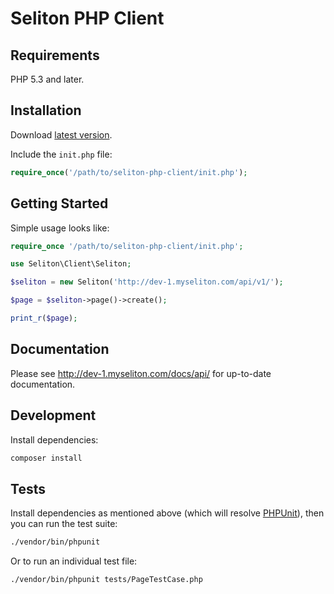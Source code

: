 # Seliton PHP Client

## Requirements

PHP 5.3 and later.

## Installation

Download [latest version](https://github.com/seliton/seliton-php-client/archive/master.zip).

Include the `init.php` file:

```php
require_once('/path/to/seliton-php-client/init.php');
```

## Getting Started

Simple usage looks like:

```php
require_once '/path/to/seliton-php-client/init.php';

use Seliton\Client\Seliton;

$seliton = new Seliton('http://dev-1.myseliton.com/api/v1/');

$page = $seliton->page()->create();

print_r($page);
```

## Documentation

Please see http://dev-1.myseliton.com/docs/api/ for up-to-date documentation.

## Development

Install dependencies:

``` bash
composer install
```

## Tests

Install dependencies as mentioned above (which will resolve [PHPUnit](http://packagist.org/packages/phpunit/phpunit)), then you can run the test suite:

```bash
./vendor/bin/phpunit
```

Or to run an individual test file:

```bash
./vendor/bin/phpunit tests/PageTestCase.php
```
